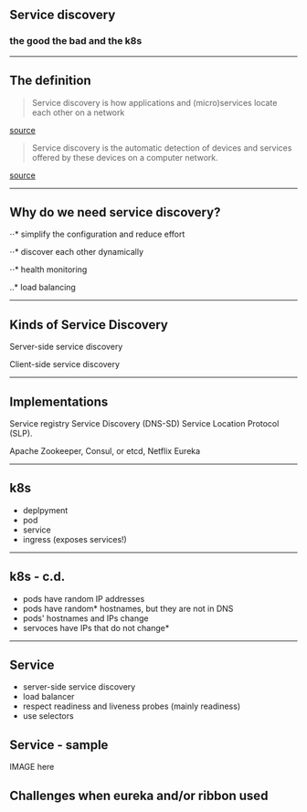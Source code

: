 ## Service discovery 
### the good the bad and the k8s

---

## The definition


> Service discovery is how applications and (micro)services locate each other on a network

[source](https://www.getambassador.io/resources/service-discovery-microservices/)



> Service discovery is the automatic detection of devices and services offered by these devices on a computer network.

[source](https://en.wikipedia.org/wiki/Service_discovery)


---

    
## Why do we need service discovery? 

⋅⋅* simplify the configuration and reduce effort

⋅⋅* discover each other dynamically

⋅⋅* health monitoring

..* load balancing


---

## Kinds of Service Discovery


Server-side service discovery

Client-side service discovery
    

---

## Implementations

Service registry
Service Discovery (DNS-SD) 
Service Location Protocol (SLP).


Apache Zookeeper, Consul, or etcd, Netflix Eureka


---

## k8s

- deplpyment
- pod
- service
- ingress (exposes services!)

---

## k8s - c.d.
- pods have random IP addresses
- pods have random* hostnames, but they are not in DNS
- pods' hostnames and IPs change
- servoces have IPs that do not change*

---

## Service

- server-side service discovery
- load balancer
- respect readiness and liveness probes (mainly readiness)
- use selectors

## Service - sample

IMAGE here



## Challenges when eureka and/or ribbon used
